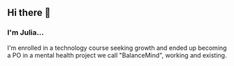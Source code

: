 ## Hi there 👋
### I'm Julia...
I'm enrolled in a technology course seeking growth and ended up becoming a PO in a mental health project we call "BalanceMind", working and existing.
